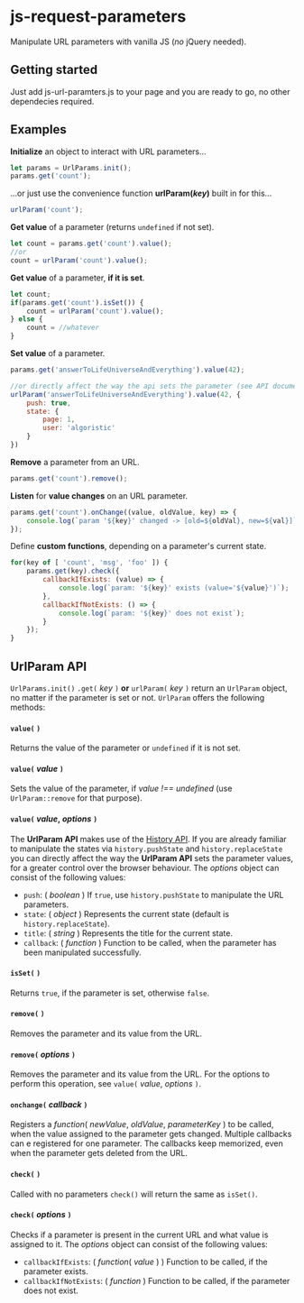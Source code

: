 # js-request-parameters

Manipulate URL parameters with vanilla JS (*no* jQuery needed).

## Getting started

Just add js-url-paramters.js to your page and you are ready to go, no other dependecies required.

## Examples

**Initialize** an object to interact with URL parameters...
```javascript
let params = UrlParams.init();
params.get('count');
```
...or just use the convenience function **urlParam(_key_)** built in for this...
```javascript
urlParam('count');
```

**Get value** of a parameter (returns `undefined` if not set).
```javascript
let count = params.get('count').value();
//or
count = urlParam('count').value();
```

**Get value** of a parameter, **if it is set**.
```javascript
let count;
if(params.get('count').isSet()) {
    count = urlParam('count').value();
} else {
    count = //whatever
}
```

**Set value** of a parameter.
```javascript
params.get('answerToLifeUniverseAndEverything').value(42);

//or directly affect the way the api sets the parameter (see API documentation)
urlParam('answerToLifeUniverseAndEverything').value(42, {
    push: true,
    state: {
        page: 1,
        user: 'algoristic'
    }
})
```

**Remove** a parameter from an URL.
```javascript
params.get('count').remove();
```

**Listen** for **value changes** on an URL parameter.
```javascript
params.get('count').onChange((value, oldValue, key) => {
    console.log(`param '${key}' changed -> [old=${oldVal}, new=${val}]`);
});
```

Define **custom functions**, depending on a parameter's current state.
```javascript
for(key of [ 'count', 'msg', 'foo' ]) {
    params.get(key).check({
        callbackIfExists: (value) => {
            console.log(`param: '${key}' exists (value='${value}')`);
        },
        callbackIfNotExists: () => {
            console.log(`param: '${key}' does not exist`);
        }
    });
}
```

## UrlParam API
`UrlParams.init()` `.get(` _key_ `)` **or** `urlParam(` _key_ `)` return an `UrlParam` object, no matter if the parameter is set or not. `UrlParam` offers the following methods:

#### `value(`&nbsp;`)`
Returns the value of the parameter or `undefined` if it is not set.

#### `value(`&nbsp;_value_&nbsp;`)`
Sets the value of the parameter, if _value !== undefined_ (use `UrlParam::remove` for that purpose).

#### `value(`&nbsp;_value_,&nbsp;_options_&nbsp;`)`
The **UrlParam API** makes use of the [History API](https://developer.mozilla.org/en-US/docs/Web/API/History_API). If you are already familiar to manipulate the states via `history.pushState` and `history.replaceState` you can directly affect the way the **UrlParam API** sets the parameter values, for a greater control over the browser behaviour. The _options_ object can consist of the following values:
- `push`: ( _boolean_ ) If `true`, use `history.pushState` to manipulate the URL parameters.
- `state`: ( _object_ ) Represents the current state (default is `history.replaceState`).
- `title`: ( _string_ ) Represents the title for the current state.
- `callback`: ( _function_ ) Function to be called, when the parameter has been manipulated successfully.

#### `isSet(`&nbsp;`)`
Returns `true`, if the parameter is set, otherwise `false`.

#### `remove(`&nbsp;`)`
Removes the parameter and its value from the URL.

#### `remove(`&nbsp;_options_&nbsp;`)`
Removes the parameter and its value from the URL. For the options to perform this operation, see `value(`&nbsp;_value_,&nbsp;_options_&nbsp;`)`.

#### `onchange(`&nbsp;_callback_&nbsp;`)`
Registers a _function_( _newValue_, _oldValue_, _parameterKey_ ) to be called, when the value assigned to the parameter gets changed. Multiple callbacks can e registered for one parameter. The callbacks keep memorized, even when the parameter gets deleted from the URL.

#### `check(`&nbsp;`)`
Called with no parameters `check()` will return the same as `isSet()`.

#### `check(`&nbsp;_options_&nbsp;`)`
Checks if a parameter is present in the current URL and what value is assigned to it. The _options_ object can consist of the following values:
- `callbackIfExists`: ( _function_( _value_ ) ) Function to be called, if the parameter exists.
- `callbackIfNotExists`: ( _function_ ) Function to be called, if the parameter does not exist.
